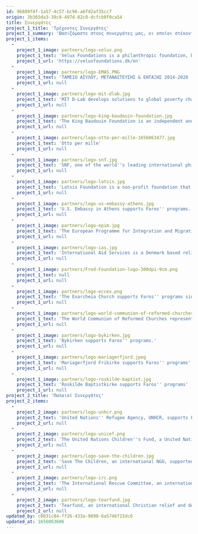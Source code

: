 ```yaml
---
id: 96889f4f-1a57-4c57-bc96-a6fd2af35cc7
origin: 3b365da3-39c8-497d-82c8-dcfcb8f0ca54
title: Συνεργάτες
project_1_title: 'Τρέχοντες Συνεργάτες'
project_1_summary: 'Βασιζόμαστε στους συνεργάτες μας, οι οποίοι στέκονται πάντα δίπλα μας. Είναι εξέχοντα μέλη της τοπικής κοινότητας της Αθήνας, κοινωφελή ιδρύματα και ανεξάρτητοι υποστηρικτές της αποστολής μας, που συμμετέχουν στις εκδηλώσεις μας αλλά και στην ανάπτυξη προγραμμάτων.'
project_1_items:
  -
    project_1_image: partners/logo-velux.png
    project_1_text: 'Velux Foundations is a philanthropic foundation, based in Denmark that supports the Horizon Center.'
    project_1_url: 'https://veluxfoundations.dk/en'
  -
    project_1_image: partners/logo-EMAS.PNG
    project_1_text: 'ΤΑΜΕΙΟ ΑΣΥΛΟΥ, ΜΕΤΑΝΑΣΤΕΥΣΗΣ & ΕΝΤΑΞΗΣ 2014-2020   Με τη συγχρηματοδότηση της Ε.Ε.   HOME/2020/AMIF/AG/EMAS/0132   ΥΠΟΥΡΓΕΙΟ ΜΕΤΑΝΑΣΤΕΥΣΗΣ ΚΑΙ ΑΣΥΛΟΥ'
    project_1_url: null
  -
    project_1_image: partners/logo-mit-dlab.jpg
    project_1_text: 'MIT D-Lab develops solutions to global poverty challenges. It''s Faros'' partner at Horizon Center''s educational programs.'
    project_1_url: null
  -
    project_1_image: partners/logo-king-baudouin-foundation.jpg
    project_1_text: 'The King Baudouin Foundation is an independent and pluralistic foundation that supports Faros'' Horizon and Drop-in Center.'
    project_1_url: null
  -
    project_1_image: partners/logo-otto-per-mille-1656063477.jpg
    project_1_text: 'Otto per mille'
    project_1_url: null
  -
    project_1_image: partners/logo-snf.jpg
    project_1_text: 'SNF, one of the world''s leading international philanthropic organizations, supported our Drop-in Center.'
    project_1_url: null
  -
    project_1_image: partners/logo-latsis.jpg
    project_1_text: 'Latsis Foundation is a non-profit foundation that supported our shelter.'
    project_1_url: null
  -
    project_1_image: partners/logo-us-embassy-athens.jpg
    project_1_text: 'U.S. Embassy in Athens supports Faros'' programs.'
    project_1_url: null
  -
    project_1_image: partners/logo-epim.jpg
    project_1_text: 'The European Programme for Integration and Migration is an initiative of 25 private foundations that supports Faros'' Horizon and Drop-in Center.'
    project_1_url: null
  -
    project_1_image: partners/logo-ias.jpg
    project_1_text: 'International Aid Services is a Denmark based relief and development organization that supports Faros'' programs'
    project_1_url: null
  -
    project_1_image: partners/Fred-Foundation-logo-300dpi-9cm.png
    project_1_text: null
    project_1_url: null
  -
    project_1_image: partners/logo-eccex.png
    project_1_text: 'The Exarcheia Church supports Faros'' programs since its establishment in 2014'
    project_1_url: null
  -
    project_1_image: partners/logo-world-communion-of-reformed-churches.jpg
    project_1_text: 'The World Communion of Reformed Churches represents 100 million Christians worldwide. It supports Faros'' Drop-in Center.'
    project_1_url: null
  -
    project_1_image: partners/logo-bykirken.jpg
    project_1_text: 'Bykirken supports Faros'' programs.'
    project_1_url: null
  -
    project_1_image: partners/logo-mariagerfjord.jpeg
    project_1_text: 'Mariagerfjord Frikirke supports Faros'' programs'
    project_1_url: null
  -
    project_1_image: partners/logo-roskilde-baptist.jpg
    project_1_text: 'Roskilde Baptistkirke supports Faros'' programs'
    project_1_url: null
project_2_title: 'Παλαιοί Συνεργάτες'
project_2_items:
  -
    project_2_image: partners/logo-unhcr.png
    project_2_text: 'United Nations'' Refugee Agency, UNHCR, supports Faros'' Horizon Center and its educational programs.'
    project_2_url: null
  -
    project_2_image: partners/logo-unicef.png
    project_2_text: 'The United Nations Children''s Fund, a United Nations agency, supported Faros'' Family Center.'
    project_2_url: null
  -
    project_2_image: partners/logo-save-the-children.jpg
    project_2_text: 'Save The Children, an international NGO, supported our protection program at Elliniko Camp.'
    project_2_url: null
  -
    project_2_image: partners/logo-irc.png
    project_2_text: 'The International Rescue Committee, an international NGO, supported our Street Work program'
    project_2_url: null
  -
    project_2_image: partners/logo-tearfund.jpg
    project_2_text: 'Tearfund, an international Christian relief and development agency based in the UK, supported our Street Work program'
    project_2_url: null
updated_by: c0031c84-ff26-433a-9890-6a5746f15dc6
updated_at: 1656063606
---
```

